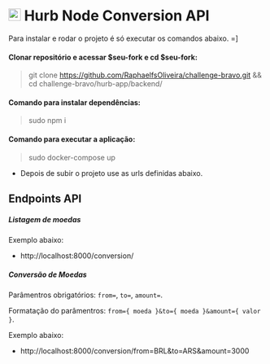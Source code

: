 # <img src="https://avatars1.githubusercontent.com/u/7063040?v=4&s=200.jpg" alt="HU" width="24" /> Hurb Node Conversion API

Para instalar e rodar o projeto é só executar os comandos abaixo. =]


#### Clonar repositório e acessar $seu-fork e cd $seu-fork:
> git clone https://github.com/RaphaelfsOliveira/challenge-bravo.git && cd challenge-bravo/hurb-app/backend/


#### Comando para instalar dependências:
> sudo npm i


#### Comando para executar a aplicação:
> sudo docker-compose up

- Depois de subir o projeto use as urls definidas abaixo.


## Endpoints API

##### Listagem de moedas

Exemplo abaixo:

- http://localhost:8000/conversion/


##### Conversão de Moedas

Parâmentros obrigatórios: `from=`, `to=`, `amount=`.

Formatação do parâmentros: `from={ moeda }&to={ moeda }&amount={ valor }`.

Exemplo abaixo:

- http://localhost:8000/conversion/from=BRL&to=ARS&amount=3000
